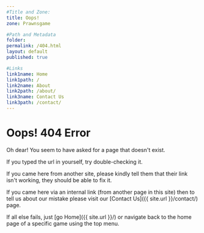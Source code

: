 ```yaml
---
#Title and Zone:
title: Oops!
zone: Prawnsgame

#Path and Metadata
folder: 
permalink: /404.html
layout: default
published: true

#Links
link1name: Home
link1path: /
link2name: About
link2path: /about/
link3name: Contact Us
link3path: /contact/
---
```


Oops! 404 Error
===============

Oh dear! You seem to have asked for a page that doesn't exist.

If you typed the url in yourself, try double-checking it.

If you came here from another site, please kindly tell them that their link isn't working, they should be able to fix it.

If you came here via an internal link (from another page in this site) then to tell us about our mistake please visit our [Contact Us]({{ site.url }}/contact/) page.

If all else fails, just [go Home]({{ site.url }}/) or navigate back to the home page of a specific game using the top menu.
